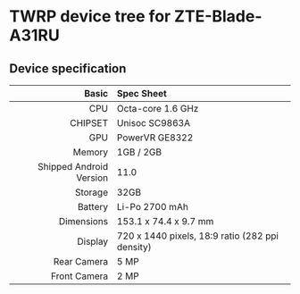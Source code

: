 # TWRP device tree for ZTE-Blade-A31RU

## Device specification

Basic   | Spec Sheet
-------:|:------------------------
CPU     | Octa-core 1.6 GHz
CHIPSET | Unisoc SC9863A
GPU     | PowerVR GE8322
Memory  | 1GB / 2GB
Shipped Android Version | 11.0
Storage | 32GB
Battery | Li-Po 2700 mAh
Dimensions | 153.1 x 74.4 x 9.7 mm
Display | 720 x 1440 pixels, 18:9 ratio (282 ppi density)
Rear Camera  | 5 MP
Front Camera | 2 MP

